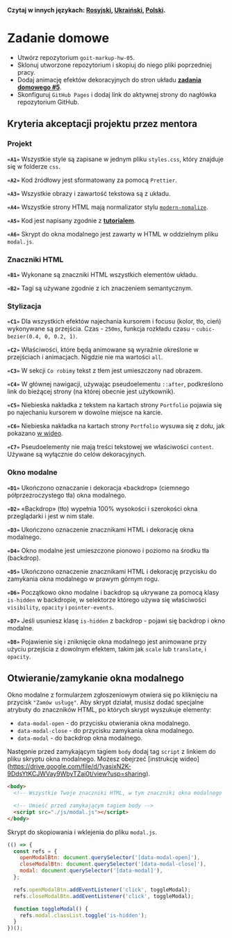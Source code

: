 **Czytaj w innych językach: [Rosyjski](README.md), [Ukraiński](README.ua.md),
[Polski](README.pl.md).**

# Zadanie domowe

- Utwórz repozytorium `goit-markup-hw-05`.
- Sklonuj utworzone repozytorium i skopiuj do niego pliki poprzedniej pracy. 
- Dodaj animację efektów dekoracyjnych do stron układu
  [**zadania domowego #5**](<https://www.figma.com/file/oTYBECAN79dXy19hzWObO4/Web-Studio-(Version-2.1)?node-id=1%3A836>).
- Skonfiguruj `GitHub Pages` i dodaj link do aktywnej strony do 
  nagłówka repozytorium GitHub. 

## Kryteria akceptacji projektu przez mentora

### Projekt

**`«A1»`** Wszystkie style są zapisane w jednym pliku `styles.css`, który znajduje się 
w folderze `css`.

**`«A2»`** Kod źródłowy jest sformatowany za pomocą `Prettier`.

**`«A3»`** Wszystkie obrazy i zawartość tekstowa są z układu.

**`«A4»`** Wszystkie strony HTML mają normalizator stylu 
[`modern-nomalize`](https://github.com/sindresorhus/modern-normalize).

**`«A5»`** Kod jest napisany zgodnie z
[**tutorialem**](http://sadcitizen.me/code-guide/).

**`«A6»`** Skrypt do okna modalnego jest zawarty w HTML w oddzielnym pliku `modal.js`.

### Znaczniki HTML

**`«B1»`** Wykonane są znaczniki HTML wszystkich elementów układu. 

**`«B2»`** Tagi są używane zgodnie z ich znaczeniem semantycznym. 

### Stylizacja

**`«C1»`** Dla wszystkich efektów najechania kursorem i focusu (kolor, tło, cień) wykonywane są przejścia.
Czas - `250ms`, funkcja rozkładu czasu - `cubic-bezier(0.4, 0, 0.2, 1)`.

**`«C2»`** Właściwości, które będą animowane są wyraźnie określone w przejściach i animacjach. 
Nigdzie nie ma wartości  `all`.

**`«C3»`** W sekcji `Co robimy` tekst z tłem jest umieszczony 
nad obrazem.

**`«C4»`** W głównej nawigacji, używając pseudoelementu `::after`, podkreślono link 
do bieżącej strony (na której obecnie jest użytkownik). 

**`«C5»`** Niebieska nakładka z tekstem na kartach strony `Portfolio` pojawia się 
po najechaniu kursorem w dowolne miejsce na karcie. 

**`«C6»`** Niebieska nakładka na kartach strony `Portfolio` wysuwa się z dołu, jak 
pokazano [w wideo](./preview.gif).

**`«C7»`** Pseudoelementy nie mają treści tekstowej we właściwości `content`. Używane 
są wyłącznie do celów dekoracyjnych. 

### Okno modalne 

**`«D1»`** Ukończono oznaczanie i dekoracja «backdrop» (ciemnego półprzezroczystego 
tła) okna modalnego. 

**`«D2»`** «Backdrop» (tło) wypełnia 100% wysokości i szerokości okna przeglądarki
i jest w nim stałe. 

**`«D3»`** Ukończono oznaczenie znacznikami HTML i dekorację okna modalnego. 

**`«D4»`** Okno modalne jest umieszczone pionowo i poziomo na środku tła (backdrop). 

**`«D5»`** Ukończono oznaczenie znacznikami HTML i dekorację przycisku do zamykania 
okna modalnego w prawym górnym rogu. 

**`«D6»`** Początkowo okno modalne i backdrop są ukrywane za pomocą klasy
`is-hidden` w backdropie, w selektorze którego używa się właściwości
`visibility`, `opacity` i `pointer-events`.

**`«D7»`** Jeśli usuniesz klasę `is-hidden` z backdrop - pojawi się backdrop i
okno modalne. 

**`«D8»`** Pojawienie się i zniknięcie okna modalnego jest animowane przy użyciu
przejścia z dowolnym efektem, takim jak `scale` lub `translate`, i `opacity`.

## Otwieranie/zamykanie okna modalnego 

Okno modalne z formularzem zgłoszeniowym otwiera się po kliknięciu na przycisk
`"Zamów usługę"`. Aby skrypt działał, musisz dodać specjalne atrybuty do znaczników HTML,
po których skrypt wyszukuje elementy: 

- `data-modal-open` - do przycisku otwierania okna modalnego. 
- `data-modal-close` - do przycisku zamykania okna modalnego. 
- `data-modal` - do backdrop okna modalnego. 

Następnie przed zamykającym tagiem `body` dodaj tag `script` z linkiem do pliku 
skryptu okna modalnego. Możesz obejrzeć 
[instrukcję wideo] (https://drive.google.com/file/d/1yasixN2K-9DdsYtKCJWVay9WbyTZai0t/view?usp=sharing).

```html
<body>
  <!-- Wszystkie Twoje znaczniki HTML, w tym znaczniki okna modalnego  -->

  <!-- Umieść przed zamykającym tagiem body -->
  <script src="./js/modal.js"></script>
</body>
```

Skrypt do skopiowania i wklejenia do pliku `modal.js`.

```js
(() => {
  const refs = {
    openModalBtn: document.querySelector('[data-modal-open]'),
    closeModalBtn: document.querySelector('[data-modal-close]'),
    modal: document.querySelector('[data-modal]'),
  };

  refs.openModalBtn.addEventListener('click', toggleModal);
  refs.closeModalBtn.addEventListener('click', toggleModal);

  function toggleModal() {
    refs.modal.classList.toggle('is-hidden');
  }
})();
```
